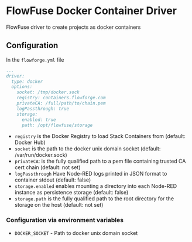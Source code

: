 # FlowFuse Docker Container Driver

FlowFuse driver to create projects as docker containers

## Configuration

In the `flowforge.yml` file

```yaml
...
driver:
  type: docker
  options:
    socket: /tmp/docker.sock
    registry: containers.flowforge.com
    privateCA: /full/path/to/chain.pem
    logPassthrough: true
    storage:
      enabled: true
      path: /opt/flowfuse/storage
```

 - `registry` is the Docker Registry to load Stack Containers from (default: Docker Hub)
 - `socket` is the path to the docker unix domain socket (default: /var/run/docker.sock)
 - `privateCA`: is the fully qualified path to a pem file containing trusted CA cert chain (default: not set)
 - `logPassthrough` Have Node-RED logs printed in JSON format to container stdout (default: false)
 - `storage.enabled` enables mounting a directory into each Node-RED instance as persistence storage (default: false)
 - `storage.path` is the fully qualified path to the root directory for the storage on the host (default: not set)

### Configuration via environment variables

 - `DOCKER_SOCKET` - Path to docker unix domain socket
